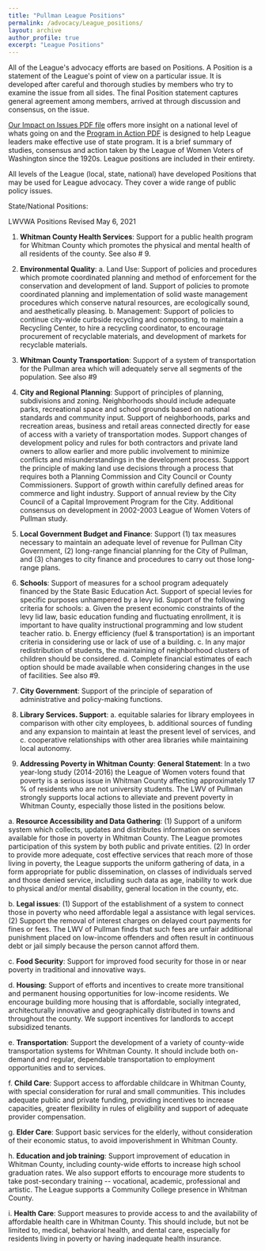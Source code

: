 ```yaml
---
title: "Pullman League Positions"
permalink: /advocacy/League_positions/
layout: archive
author_profile: true
excerpt: "League Positions"
---
```


All of the League's advocacy efforts are based on Positions. A Position is a statement of the League's point of view on a particular issue. It is developed after careful and thorough studies by members who try to examine the issue from all sides. The final Position statement captures general agreement among members, arrived at through discussion and consensus, on the issue.

[Our Impact on Issues PDF file](https://www.lwv.org/impact-issues) offers more insight on a national level of whats going on and the [Program in Action PDF](http://lwvpullman.org/pdf/Program%20In%20Action%202015%20-%202017.pdf) is designed to help League leaders make effective use of state program. It is a brief summary of studies, consensus and action taken by the League of Women Voters of Washington since the 1920s. League positions are included in their entirety.

All levels of the League (local, state, national) have developed Positions that may be used for League advocacy. They cover a wide range of public policy issues.

State/National Positions:

LWVWA Positions
Revised May 6, 2021

1. **Whitman County Health Services**: Support for a public health program for Whitman County which promotes the physical and mental health of all residents of the county. See also # 9.

2. **Environmental Quality**:
a. Land Use: Support of policies and procedures which promote coordinated planning and method of enforcement for the conservation and development of land. Support of policies to promote coordinated planning and implementation of solid waste management procedures which conserve natural resources, are ecologically sound, and aesthetically pleasing.
b. Management: Support of policies to continue city-wide curbside recycling and composting, to maintain a Recycling Center, to hire a recycling coordinator, to encourage procurement of recyclable materials, and development of markets for recyclable materials.

3. **Whitman County Transportation**: Support of a system of transportation for the Pullman area which will adequately serve all segments of the population. See also \#9

4. **City and Regional Planning**: Support of principles of planning, subdivisions and zoning. Neighborhoods should include adequate parks, recreational space and school grounds based on national standards and community input. Support of neighborhoods, parks and recreation areas, business and retail areas connected directly for ease of access with a variety of transportation modes. Support changes of development policy and rules for both contractors and private land owners to allow earlier and more public involvement to minimize conflicts and misunderstandings in the development process. Support the principle of making land use decisions through a process that requires both a Planning Commission and City Council or County Commissioners. Support of growth within carefully defined areas for commerce and light industry. Support of annual review by the City Council of a Capital Improvement Program for the City. Additional consensus on development in 2002-2003 League of Women Voters of Pullman study.

5. **Local Government Budget and Finance**: Support (1) tax measures necessary to maintain an adequate level of revenue for Pullman City Government, (2) long-range financial planning for the City of Pullman, and (3) changes to city finance and procedures to carry out those long-range plans.

6. **Schools**: Support of measures for a school program adequately financed by the State Basic Education Act. Support of special levies for specific purposes unhampered by a levy lid. Support of the following criteria for schools:
a. Given the present economic constraints of the levy lid law, basic education funding and fluctuating enrollment, it is important to have quality instructional programming and low student teacher ratio.
b. Energy efficiency (fuel & transportation) is an important criteria in considering use or lack of use of a building.
c. In any major redistribution of students, the maintaining of neighborhood clusters of children should be considered.
d. Complete financial estimates of each option should be made available when considering changes in the use of facilities. See also \#9.

7. **City Government**: Support of the principle of separation of administrative and policy-making functions.

8. **Library Services. Support**:
a. equitable salaries for library employees in comparison with other city employees,
b. additional sources of funding and any expansion to maintain at least the present level of services, and
c. cooperative relationships with other area libraries while maintaining local autonomy.

9. **Addressing Poverty in Whitman County**:
**General Statement**:
In a two year-long study (2014-2016) the League of Women voters found that poverty is a serious issue in Whitman County affecting approximately 17 % of residents who are not university students. The LWV of Pullman strongly supports local actions to alleviate and prevent poverty in Whitman County, especially those
listed in the positions below.

a. **Resource Accessibility and Data Gathering**:
(1) Support of a uniform system which collects, updates and distributes information on services available for those in poverty in Whitman County. The League promotes participation of this system by both public and private entities.
(2) In order to provide more adequate, cost effective services that reach more of those living in poverty, the League supports the uniform gathering of data, in a form appropriate for public dissemination, on classes of individuals served and those denied service, including such data as age, inability to work due to physical and/or mental disability, general location in the county, etc.

b. **Legal issues**:
(1) Support of the establishment of a system to connect those in poverty who need affordable legal a assistance with legal services.
(2) Support the removal of interest charges on delayed court payments for fines or fees. The LWV of Pullman finds that such fees are unfair additional punishment placed on low-income offenders and often result in continuous debt or jail simply because the person cannot afford them.

c. **Food Security**: Support for improved food security for those in or near poverty in traditional and innovative ways.

d. **Housing**: Support of efforts and incentives to create more transitional and permanent housing opportunities for low-income residents. We encourage building more housing that is affordable, socially integrated, architecturally innovative and geographically distributed in towns and throughout the county. We support incentives for landlords to accept subsidized tenants.

e. **Transportation**: Support the development of a variety of county-wide transportation systems for Whitman County. It should include both on-demand and regular, dependable transportation to employment opportunities and to services.

f. **Child Care**: Support access to affordable childcare in Whitman County, with special consideration for rural and small communities. This includes adequate public and private funding, providing incentives to increase capacities, greater flexibility in rules of eligibility and support of adequate provider compensation.

g. **Elder Care**: Support basic services for the elderly, without consideration of their economic status, to avoid impoverishment in Whitman County.

h. **Education and job training**: Support improvement of education in Whitman County, including county-wide efforts to increase high school graduation rates. We also support efforts to encourage more students to take post-secondary training -- vocational, academic, professional and artistic. The League supports a Community College presence in Whitman County.

i. **Health Care**: Support measures to provide access to and the availability of affordable health care in Whitman County. This should include, but not be limited to, medical, behavioral health, and dental care, especially for residents living in poverty or having inadequate health insurance.
